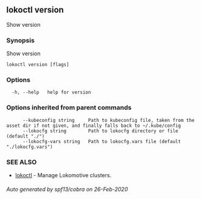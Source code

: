 ## lokoctl version

Show version

### Synopsis

Show version

```
lokoctl version [flags]
```

### Options

```
  -h, --help   help for version
```

### Options inherited from parent commands

```
      --kubeconfig string     Path to kubeconfig file, taken from the asset dir if not given, and finally falls back to ~/.kube/config
      --lokocfg string        Path to lokocfg directory or file (default "./")
      --lokocfg-vars string   Path to lokocfg.vars file (default "./lokocfg.vars")
```

### SEE ALSO

* [lokoctl](lokoctl.md)	 - Manage Lokomotive clusters.

###### Auto generated by spf13/cobra on 26-Feb-2020
